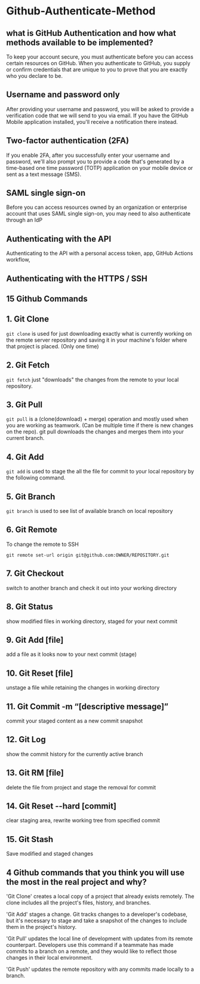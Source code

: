 # Github-Authenticate-Method

## what is GitHub Authentication and how what methods available to be implemented?

To keep your account secure, you must authenticate before you can access certain resources on GitHub. When you authenticate to GitHub, you supply or confirm credentials that are unique to you to prove that you are exactly who you declare to be.

## Username and password only

After providing your username and password, you will be asked to provide a verification code that we will send to you via email. If you have the GitHub Mobile application installed, you'll receive a notification there instead.

## Two-factor authentication (2FA)

If you enable 2FA, after you successfully enter your username and password, we'll also prompt you to provide a code that's generated by a time-based one time password (TOTP) application on your mobile device or sent as a text message (SMS).

## SAML single sign-on

Before you can access resources owned by an organization or enterprise account that uses SAML single sign-on, you may need to also authenticate through an IdP

## Authenticating with the API

Authenticating to the API with a personal access token, app, GitHub Actions workflow,

## Authenticating with the HTTPS / SSH

## 15 Github Commands 

## 1. Git Clone
`git clone` is used for just downloading exactly what is currently working on the remote server repository and saving it in your machine's folder where that project is placed. (Only one time)

## 2. Git Fetch
`git fetch` just "downloads" the changes from the remote to your local repository. 

## 3. Git Pull
`git pull` is a (clone(download) + merge) operation and mostly used when you are working as teamwork. (Can be multiple time if there is new changes on the repo). git pull downloads the changes and merges them into your current branch. 

## 4. Git Add
`git add` is used to stage the all the file for commit to your local repository by the following command.

## 5. Git Branch
`git branch` is used to see list of available branch on local repository

## 6. Git Remote

To change the remote to SSH

`git remote set-url origin git@github.com:OWNER/REPOSITORY.git`

## 7. Git Checkout

switch to another branch and check it out into your working directory

## 8. Git Status
show modified files in working directory, staged for your next commit

## 9. Git Add [file]
add a file as it looks now to your next commit (stage)

## 10. Git Reset [file]
unstage a file while retaining the changes in working directory

## 11. Git Commit -m “[descriptive message]”
commit your staged content as a new commit snapshot

## 12. Git Log
show the commit history for the currently active branch

## 13. Git RM [file]
delete the file from project and stage the removal for commit

## 14. Git Reset --hard [commit]
clear staging area, rewrite working tree from specified commit

## 15. Git Stash
Save modified and staged changes

## 4 Github commands that you think you will use the most in the real project and why?

'Git Clone' creates a local copy of a project that already exists remotely. The clone includes all the project's files, history, and branches.

'Git Add' stages a change. Git tracks changes to a developer's codebase, but it's necessary to stage and take a snapshot of the changes to include them in the project's history.

'Git Pull' updates the local line of development with updates from its remote counterpart. Developers use this command if a teammate has made commits to a branch on a remote, and they would like to reflect those changes in their local environment.

'Git Push' updates the remote repository with any commits made locally to a branch.

